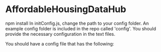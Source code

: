 # AffordableHousingDataHub

npm install
In initConfig.js, change the path to your config folder. An example config folder is included in the repo called 'config'. You should provide the necessary configuration in the text files.

You should have a config file that has the following:
